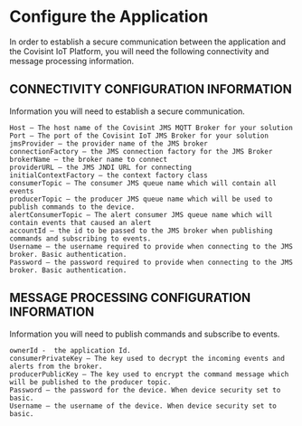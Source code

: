 # Configure the Application
In order to establish a secure communication between the application and the Covisint IoT Platform, you will need the following connectivity and message processing information.

## CONNECTIVITY CONFIGURATION INFORMATION
Information you will need to establish a secure communication.
```
Host – The host name of the Covisint JMS MQTT Broker for your solution
Port – The port of the Covisint IoT JMS Broker for your solution
jmsProvider – the provider name of the JMS broker
connectionFactory – the JMS connection factory for the JMS Broker
brokerName – the broker name to connect
providerURL – the JMS JNDI URL for connecting
initialContextFactory – the context factory class
consumerTopic – The consumer JMS queue name which will contain all events
producerTopic – the producer JMS queue name which will be used to publish commands to the device.
alertConsumerTopic – The alert consumer JMS queue name which will contain events that caused an alert
accountId – the id to be passed to the JMS broker when publishing commands and subscribing to events.
Username – the username required to provide when connecting to the JMS broker. Basic authentication.
Password – the password required to provide when connecting to the JMS broker. Basic authentication.
```
## MESSAGE PROCESSING CONFIGURATION INFORMATION
Information you will need to publish commands and subscribe to events.
```
ownerId -  the application Id.
consumerPrivateKey – The key used to decrypt the incoming events and alerts from the broker.
producerPublicKey – The key used to encrypt the command message which will be published to the producer topic.
Password – the password for the device. When device security set to basic.
Username – the username of the device. When device security set to basic.
```
